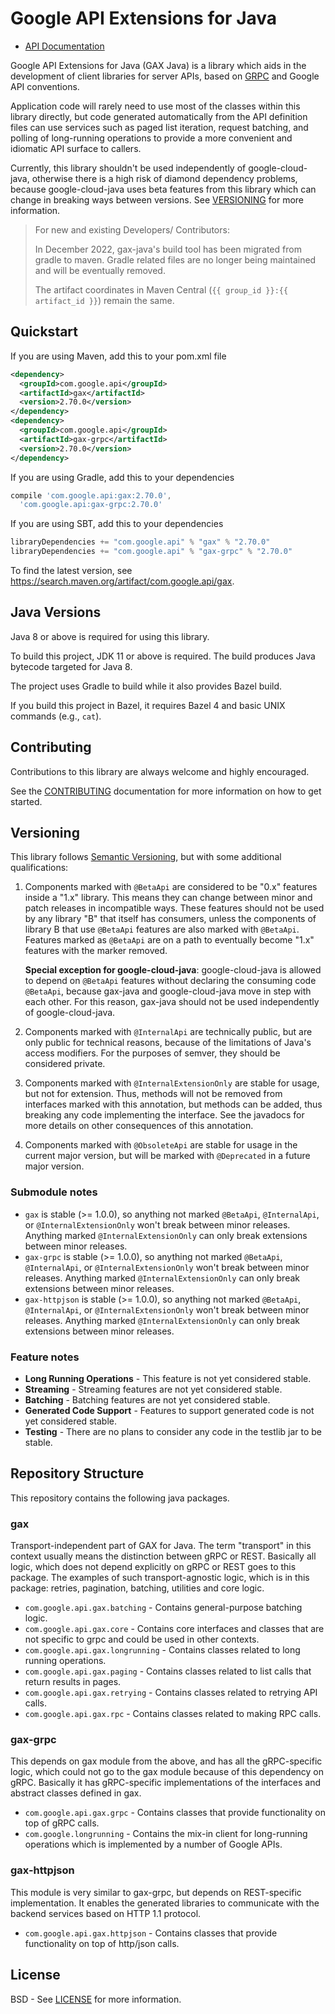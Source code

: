 Google API Extensions for Java
==============================

- [API Documentation](https://cloud.google.com/java/docs/reference/gax/latest/overview.html)

Google API Extensions for Java (GAX Java) is a library which aids in the
development of client libraries for server APIs, based on [GRPC](http://grpc.io)
and Google API conventions.

Application code will rarely need to use most of the classes within this
library directly, but code generated automatically from the API definition
files can use services such as paged list iteration, request batching, and
polling of long-running operations to provide a more convenient and idiomatic
API surface to callers.

Currently, this library shouldn't be used independently of google-cloud-java, otherwise there is
a high risk of diamond dependency problems, because google-cloud-java uses beta features from this
library which can change in breaking ways between versions. See [VERSIONING](#versioning) for
more information.

> For new and existing Developers/ Contributors:
> 
> In December 2022, gax-java's build tool has been migrated from gradle to maven. 
> Gradle related files are no longer being maintained and will be eventually removed.
> 
> The artifact coordinates in Maven Central (`{{ group_id }}:{{ artifact_id }}`) remain the same.

Quickstart
----------

[//]: # ({x-version-update-start:gax:released})
If you are using Maven, add this to your pom.xml file
```xml
<dependency>
  <groupId>com.google.api</groupId>
  <artifactId>gax</artifactId>
  <version>2.70.0</version>
</dependency>
<dependency>
  <groupId>com.google.api</groupId>
  <artifactId>gax-grpc</artifactId>
  <version>2.70.0</version>
</dependency>
```

If you are using Gradle, add this to your dependencies

```Groovy
compile 'com.google.api:gax:2.70.0',
  'com.google.api:gax-grpc:2.70.0'
```

If you are using SBT, add this to your dependencies

```Scala
libraryDependencies += "com.google.api" % "gax" % "2.70.0"
libraryDependencies += "com.google.api" % "gax-grpc" % "2.70.0"
```
[//]: # ({x-version-update-end})

To find the latest version, see https://search.maven.org/artifact/com.google.api/gax.

Java Versions
-------------

Java 8 or above is required for using this library.

To build this project, JDK 11 or above is required.
The build produces Java bytecode targeted for Java 8.

The project uses Gradle to build while it also provides Bazel build.

If you build this project in Bazel, it requires Bazel 4 and basic UNIX commands
(e.g., `cat`).

Contributing
------------

Contributions to this library are always welcome and highly encouraged.

See the [CONTRIBUTING] documentation for more information on how to get started.

Versioning
----------

This library follows [Semantic Versioning](http://semver.org/), but with some
additional qualifications:

1. Components marked with `@BetaApi` are considered to be "0.x" features inside
   a "1.x" library. This means they can change between minor and patch releases
   in incompatible ways. These features should not be used by any library "B"
   that itself has consumers, unless the components of library B that use
   `@BetaApi` features are also marked with `@BetaApi`. Features marked as
   `@BetaApi` are on a path to eventually become "1.x" features with the marker
   removed.

   **Special exception for google-cloud-java**: google-cloud-java is
   allowed to depend on `@BetaApi` features without declaring the consuming
   code `@BetaApi`, because gax-java and google-cloud-java move in step
   with each other. For this reason, gax-java should not be used
   independently of google-cloud-java.

1. Components marked with `@InternalApi` are technically public, but are only
   public for technical reasons, because of the limitations of Java's access
   modifiers. For the purposes of semver, they should be considered private.

1. Components marked with `@InternalExtensionOnly` are stable for usage, but
   not for extension. Thus, methods will not be removed from interfaces marked
   with this annotation, but methods can be added, thus breaking any
   code implementing the interface. See the javadocs for more details on other
   consequences of this annotation.
1. Components marked with `@ObsoleteApi` are stable for usage in the current major version, 
   but will be marked with `@Deprecated` in a future major version.

### Submodule notes

- `gax` is stable (>= 1.0.0), so anything not marked `@BetaApi`, `@InternalApi`,
or `@InternalExtensionOnly` won't break between minor releases. Anything marked
`@InternalExtensionOnly` can only break extensions between minor releases.
- `gax-grpc` is stable (>= 1.0.0), so anything not marked `@BetaApi`, `@InternalApi`,
or `@InternalExtensionOnly` won't break between minor releases. Anything marked
`@InternalExtensionOnly` can only break extensions between minor releases.
- `gax-httpjson` is stable (>= 1.0.0), so anything not marked `@BetaApi`, `@InternalApi`,
or `@InternalExtensionOnly` won't break between minor releases. Anything marked
`@InternalExtensionOnly` can only break extensions between minor releases.

### Feature notes

- **Long Running Operations** - This feature is not yet considered stable.
- **Streaming** - Streaming features are not yet considered stable.
- **Batching** - Batching features are not yet considered stable.
- **Generated Code Support** - Features to support generated code is not yet
  considered stable.
- **Testing** - There are no plans to consider any code in the testlib jar to be stable.

Repository Structure
--------------------

This repository contains the following java packages.

### gax

Transport-independent part of GAX for Java.
The term "transport" in this context usually means the distinction between gRPC or REST.
Basically all logic, which does not depend explicitly on gRPC or REST goes to this package.
The examples of such transport-agnostic logic, which is in this package:
retries, pagination, batching, utilities and core logic.

- `com.google.api.gax.batching` - Contains general-purpose batching logic.
- `com.google.api.gax.core` - Contains core interfaces and classes that are not
  specific to grpc and could be used in other contexts.
- `com.google.api.gax.longrunning` - Contains classes related to long running
  operations.
- `com.google.api.gax.paging` - Contains classes related to list calls that return
  results in pages.
- `com.google.api.gax.retrying` - Contains classes related to retrying API calls.
- `com.google.api.gax.rpc` - Contains classes related to making RPC calls.

### gax-grpc

This depends on gax module from the above, and has all the gRPC-specific logic,
which could not go to the gax module because of this dependency on gRPC.
Basically it has gRPC-specific implementations of the interfaces and abstract classes defined in gax.

- `com.google.api.gax.grpc` - Contains classes that provide functionality on top
  of gRPC calls.
- `com.google.longrunning` - Contains the mix-in client for long-running operations
  which is implemented by a number of Google APIs.

### gax-httpjson

This module is very similar to gax-grpc, but depends on REST-specific implementation.
It enables the generated libraries to communicate with the backend services based on HTTP
1.1 protocol.

- `com.google.api.gax.httpjson` - Contains classes that provide functionality on
  top of http/json calls.

License
-------

BSD - See [LICENSE] for more information.

[CONTRIBUTING]:https://github.com/googleapis/gax-java/blob/main/CONTRIBUTING.md
[LICENSE]: https://github.com/googleapis/gax-java/blob/main/LICENSE

